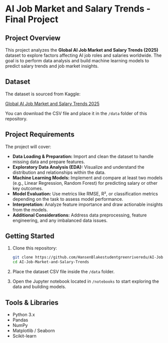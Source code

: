 # AI Job Market and Salary Trends - Final Project

## Project Overview

This project analyzes the **Global AI Job Market and Salary Trends (2025)** dataset to explore factors affecting AI job roles and salaries worldwide. The goal is to perform data analysis and build machine learning models to predict salary trends and job market insights.

## Dataset

The dataset is sourced from Kaggle:

[Global AI Job Market and Salary Trends 2025](https://www.kaggle.com/datasets/bismasajjad/global-ai-job-market-and-salary-trends-2025)

You can download the CSV file and place it in the `/data` folder of this repository.

## Project Requirements

The project will cover:

- **Data Loading & Preparation:** Import and clean the dataset to handle missing data and prepare features.
- **Exploratory Data Analysis (EDA):** Visualize and understand the distribution and relationships within the data.
- **Machine Learning Models:** Implement and compare at least two models (e.g., Linear Regression, Random Forest) for predicting salary or other key outcomes.
- **Model Evaluation:** Use metrics like RMSE, R², or classification metrics depending on the task to assess model performance.
- **Interpretation:** Analyze feature importance and draw actionable insights from the models.
- **Additional Considerations:** Address data preprocessing, feature engineering, and any imbalanced data issues.

## Getting Started

1. Clone this repository:
    ```bash
    git clone https://github.com/HansenBlakestudentgreenriveredu/AI-Job-Market-and-Salary-Trends.git
    cd AI-Job-Market-and-Salary-Trends
    ```

2. Place the dataset CSV file inside the `/data` folder.

3. Open the Jupyter notebook located in `/notebooks` to start exploring the data and building models.

## Tools & Libraries

- Python 3.x  
- Pandas  
- NumPy  
- Matplotlib / Seaborn  
- Scikit-learn  